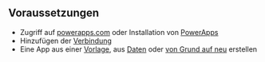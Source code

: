 ## <a name="prerequisites"></a>Voraussetzungen
* Zugriff auf [powerapps.com](https://web.powerapps.com) oder Installation von [PowerApps](http://aka.ms/powerappsinstall)
* Hinzufügen der [Verbindung](../add-manage-connections.md)
* Eine App aus einer [Vorlage](../get-started-test-drive.md), aus [Daten](../get-started-create-from-data.md) oder [von Grund auf neu](../get-started-create-from-blank.md) erstellen

